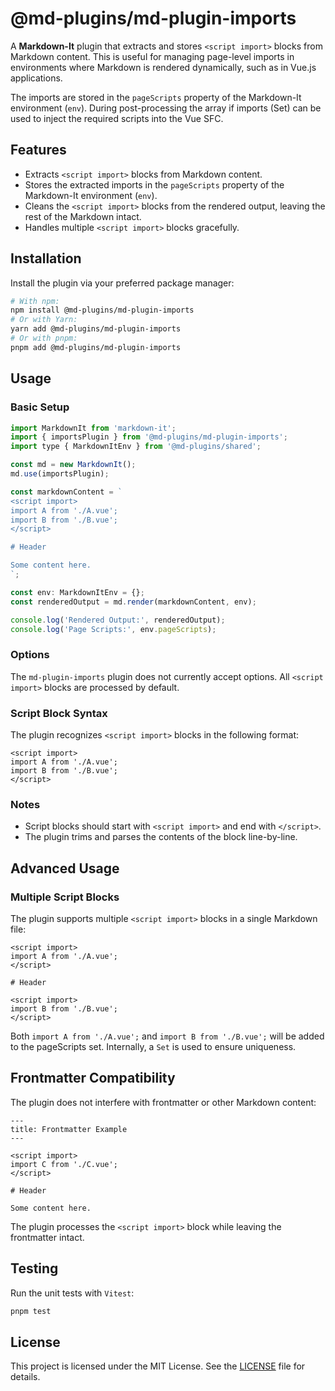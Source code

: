 # @md-plugins/md-plugin-imports

A **Markdown-It** plugin that extracts and stores `<script import>` blocks from Markdown content. This is useful for managing page-level imports in environments where Markdown is rendered dynamically, such as in Vue.js applications.

The imports are stored in the `pageScripts` property of the Markdown-It environment (`env`). During post-processing the array if imports (Set) can be used to inject the required scripts into the Vue SFC.

## Features

- Extracts `<script import>` blocks from Markdown content.
- Stores the extracted imports in the `pageScripts` property of the Markdown-It environment (`env`).
- Cleans the `<script import>` blocks from the rendered output, leaving the rest of the Markdown intact.
- Handles multiple `<script import>` blocks gracefully.

## Installation

Install the plugin via your preferred package manager:

```bash
# With npm:
npm install @md-plugins/md-plugin-imports
# Or with Yarn:
yarn add @md-plugins/md-plugin-imports
# Or with pnpm:
pnpm add @md-plugins/md-plugin-imports
```

## Usage

### Basic Setup

```js
import MarkdownIt from 'markdown-it';
import { importsPlugin } from '@md-plugins/md-plugin-imports';
import type { MarkdownItEnv } from '@md-plugins/shared';

const md = new MarkdownIt();
md.use(importsPlugin);

const markdownContent = `
<script import>
import A from './A.vue';
import B from './B.vue';
</script>

# Header

Some content here.
`;

const env: MarkdownItEnv = {};
const renderedOutput = md.render(markdownContent, env);

console.log('Rendered Output:', renderedOutput);
console.log('Page Scripts:', env.pageScripts);
```

### Options

The `md-plugin-imports` plugin does not currently accept options. All `<script import>` blocks are processed by default.

### Script Block Syntax

The plugin recognizes `<script import>` blocks in the following format:

```markup
<script import>
import A from './A.vue';
import B from './B.vue';
</script>
```

### Notes

- Script blocks should start with `<script import>` and end with `</script>`.
- The plugin trims and parses the contents of the block line-by-line.

## Advanced Usage

### Multiple Script Blocks

The plugin supports multiple `<script import>` blocks in a single Markdown file:

```markup
<script import>
import A from './A.vue';
</script>

# Header

<script import>
import B from './B.vue';
</script>
```

Both `import A from './A.vue';` and `import B from './B.vue';` will be added to the pageScripts set. Internally, a `Set` is used to ensure uniqueness.

## Frontmatter Compatibility

The plugin does not interfere with frontmatter or other Markdown content:

```markup
---
title: Frontmatter Example
---

<script import>
import C from './C.vue';
</script>

# Header

Some content here.
```

The plugin processes the `<script import>` block while leaving the frontmatter intact.

## Testing

Run the unit tests with `Vitest`:

```bash
pnpm test
```

## License

This project is licensed under the MIT License. See the [LICENSE](LICENSE.md) file for details.

